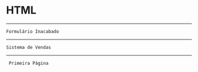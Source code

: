 # HTML

------------------------------------------------

    Formulário Inacabado
    

------------------------------------------------

    Sistema de Vendas

------------------------------------------------

     Primeira Página
